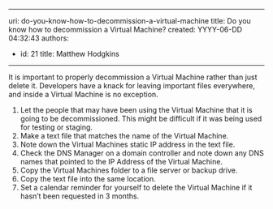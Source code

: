 

---
uri: do-you-know-how-to-decommission-a-virtual-machine
title: Do you know how to decommission a Virtual Machine?
created: YYYY-06-DD 04:32:43
authors:
  - id: 21
    title: Matthew Hodgkins
---




<span class='intro'> It is important to properly decommission a Virtual Machine rather than just delete it. Developers have a knack for leaving important files everywhere, and inside a Virtual Machine is no exception. 
 </span>


  <ol>
    <li>Let the people that may have been using the Virtual Machine that it is going to be decommissioned. This might be difficult if it was being used for testing or staging. </li>
    <li>Make a text file that matches the name of the Virtual Machine. </li>
    <li>Note down the Virtual Machines static IP address in the text file. </li>
    <li>Check the DNS Manager on a domain controller and note down any DNS names that pointed to the IP Address of the Virtual Machine. </li>
    <li>Copy the Virtual Machines folder to a file server or backup drive. </li>
    <li>Copy the text file into the same location. </li>
    <li>Set a calendar reminder for yourself to delete the Virtual Machine if it hasn’t been requested in 3 months. </li>
</ol>



